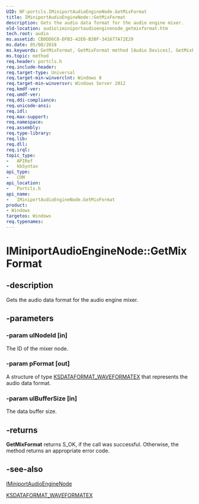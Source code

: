 ```yaml
---
UID: NF:portcls.IMiniportAudioEngineNode.GetMixFormat
title: IMiniportAudioEngineNode::GetMixFormat
description: Gets the audio data format for the audio engine mixer.
old-location: audio\iminiportaudioenginenode_getmixformat.htm
tech.root: audio
ms.assetid: CB0DD6C8-DFB3-42E0-B38F-341677A72E29
ms.date: 05/08/2018
ms.keywords: GetMixFormat, GetMixFormat method [Audio Devices], GetMixFormat method [Audio Devices],IMiniportAudioEngineNode interface, IMiniportAudioEngineNode interface [Audio Devices],GetMixFormat method, IMiniportAudioEngineNode.GetMixFormat, IMiniportAudioEngineNode::GetMixFormat, audio.iminiportaudioenginenode_getmixformat, portcls/IMiniportAudioEngineNode::GetMixFormat
ms.topic: method
req.header: portcls.h
req.include-header: 
req.target-type: Universal
req.target-min-winverclnt: Windows 8
req.target-min-winversvr: Windows Server 2012
req.kmdf-ver: 
req.umdf-ver: 
req.ddi-compliance: 
req.unicode-ansi: 
req.idl: 
req.max-support: 
req.namespace: 
req.assembly: 
req.type-library: 
req.lib: 
req.dll: 
req.irql: 
topic_type:
-	APIRef
-	kbSyntax
api_type:
-	COM
api_location:
-	Portcls.h
api_name:
-	IMiniportAudioEngineNode.GetMixFormat
product:
- Windows
targetos: Windows
req.typenames: 
---
```


# IMiniportAudioEngineNode::GetMixFormat


## -description


Gets the audio data format for the audio engine mixer.


## -parameters




### -param ulNodeId [in]

The ID of the mixer node.


### -param pFormat [out]

A structure of type <a href="https://msdn.microsoft.com/library/windows/hardware/ff537095">KSDATAFORMAT_WAVEFORMATEX</a> that represents the audio data format.


### -param ulBufferSize [in]

The data buffer size.


## -returns



<b>GetMixFormat</b> returns S_OK, if the call was successful. Otherwise, the method returns an appropriate error code.




## -see-also




<a href="https://msdn.microsoft.com/library/windows/hardware/dn302040">IMiniportAudioEngineNode</a>



<a href="https://msdn.microsoft.com/library/windows/hardware/ff537095">KSDATAFORMAT_WAVEFORMATEX</a>
 

 


